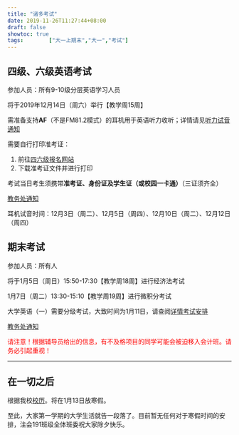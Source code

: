 ```yaml
---
title: "诸多考试"
date: 2019-11-26T11:27:44+08:00
draft: false
showtoc: true
tags:        ["大一上期末","大一","考试"]
---
```


## 四级、六级英语考试
参加人员：所有9-10级分层英语学习人员

将于2019年12月14日（周六）举行【教学周15周】

需准备支持**AF**（不是FM81.2模式）的耳机用于英语听力收听；详情请见[听力试音通知](http://wgy.btbu.edu.cn/tzgg/161772.htm)

需要自行打印准考证：

 1. 前往[四六级报名网站](http://cet-bm.neea.edu.cn)
 2. 下载准考证文件并进行打印

 考试当日考生须携带**准考证、身份证及学生证（或校园一卡通）**（三证须齐全）

[教务处通知](http://jwc.btbu.edu.cn/jwtz/161809.htm)

耳机试音时间：12月3日（周二）、12月5日（周四）、12月10日（周二）、12月12日（周四）

## 期末考试
参加人员：所有人

将于1月5日（周日）15:50-17:30【教学周18周】进行经济法考试

1月7日（周二）13:30-15:10【教学周19周】进行微积分考试

大学英语（一）需要分级考试，大致时间为1月11日，请查阅[详情考试安排](http://jwc.btbu.edu.cn/docs/2019-11/20191128170832591651.xls)

[教务处通知](http://jwc.btbu.edu.cn/jxyx/ksgl/161450.htm)

<span style="color:red">请注意！根据辅导员给出的信息，有不及格项目的同学可能会被迫移入会计班。请务必引起重视！</span>

---

## 在一切之后

根据我校[校历](http://www.btbu.edu.cn/xysh/xl/index.htm)。将在1月13日放寒假。

至此，大家第一学期的大学生活就告一段落了。目前暂无任何对于寒假时间的安排，注会191班级全体班委祝大家除夕快乐。
